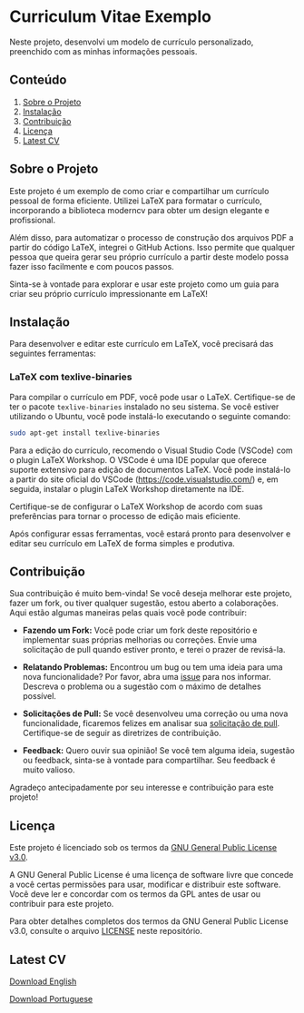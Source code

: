 # Curriculum Vitae Exemplo

Neste projeto, desenvolvi um modelo de currículo personalizado, preenchido com as minhas informações pessoais.

## Conteúdo

1. [Sobre o Projeto](#sobre-o-projeto)
2. [Instalação](#instalação)
3. [Contribuição](#contribuição)
4. [Licença](#licença)
5. [Latest CV](#latest-cv)

## Sobre o Projeto

Este projeto é um exemplo de como criar e compartilhar um currículo pessoal de forma eficiente. Utilizei LaTeX para formatar o currículo, incorporando a biblioteca moderncv para obter um design elegante e profissional.

Além disso, para automatizar o processo de construção dos arquivos PDF a partir do código LaTeX, integrei o GitHub Actions. Isso permite que qualquer pessoa que queira gerar seu próprio currículo a partir deste modelo possa fazer isso facilmente e com poucos passos.

Sinta-se à vontade para explorar e usar este projeto como um guia para criar seu próprio currículo impressionante em LaTeX!


## Instalação

Para desenvolver e editar este currículo em LaTeX, você precisará das seguintes ferramentas:

### LaTeX com texlive-binaries

Para compilar o currículo em PDF, você pode usar o LaTeX. Certifique-se de ter o pacote `texlive-binaries` instalado no seu sistema. Se você estiver utilizando o Ubuntu, você pode instalá-lo executando o seguinte comando:

```bash
sudo apt-get install texlive-binaries
```

Para a edição do currículo, recomendo o Visual Studio Code (VSCode) com o plugin LaTeX Workshop. O VSCode é uma IDE popular que oferece suporte extensivo para edição de documentos LaTeX. Você pode instalá-lo a partir do site oficial do VSCode (https://code.visualstudio.com/) e, em seguida, instalar o plugin LaTeX Workshop diretamente na IDE.

Certifique-se de configurar o LaTeX Workshop de acordo com suas preferências para tornar o processo de edição mais eficiente.

Após configurar essas ferramentas, você estará pronto para desenvolver e editar seu currículo em LaTeX de forma simples e produtiva.

## Contribuição

Sua contribuição é muito bem-vinda! Se você deseja melhorar este projeto, fazer um fork, ou tiver qualquer sugestão, estou aberto a colaborações. Aqui estão algumas maneiras pelas quais você pode contribuir:

- **Fazendo um Fork:** Você pode criar um fork deste repositório e implementar suas próprias melhorias ou correções. Envie uma solicitação de pull quando estiver pronto, e terei o prazer de revisá-la.

- **Relatando Problemas:** Encontrou um bug ou tem uma ideia para uma nova funcionalidade? Por favor, abra uma [issue](https://github.com/eduardogobetti/curriculum/issues) para nos informar. Descreva o problema ou a sugestão com o máximo de detalhes possível.

- **Solicitações de Pull:** Se você desenvolveu uma correção ou uma nova funcionalidade, ficaremos felizes em analisar sua [solicitação de pull](https://github.com/eduardogobetti/curriculum/pulls). Certifique-se de seguir as diretrizes de contribuição.

- **Feedback:** Quero ouvir sua opinião! Se você tem alguma ideia, sugestão ou feedback, sinta-se à vontade para compartilhar. Seu feedback é muito valioso.

Agradeço antecipadamente por seu interesse e contribuição para este projeto!


## Licença

Este projeto é licenciado sob os termos da [GNU General Public License v3.0](LICENSE).

A GNU General Public License é uma licença de software livre que concede a você certas permissões para usar, modificar e distribuir este software. Você deve ler e concordar com os termos da GPL antes de usar ou contribuir para este projeto.

Para obter detalhes completos dos termos da GNU General Public License v3.0, consulte o arquivo [LICENSE](LICENSE) neste repositório.


## Latest CV

[Download English](https://github.com/eduardogobetti/curriculum/releases/latest/download/eduardo_gobetti_en.pdf)

[Download Portuguese](https://github.com/eduardogobetti/curriculum/releases/latest/download/eduardo_gobetti_pt.pdf)